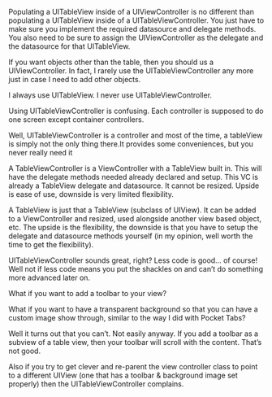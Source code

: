 Populating a UITableView inside of a UIViewController is no different than populating a UITableView inside of a UITableViewController. You just have to make sure you implement the required datasource and delegate methods. You also need to be sure to assign the UIViewController as the delegate and the datasource for that UITableView.

If you want objects other than the table, then you should us a UIViewController. In fact, I rarely use the UITableViewController any more just in case I need to add other objects.

I always use UITableView. I never use UITableViewController.

Using UITableViewController is confusing. Each controller is supposed to do one screen except container controllers.

Well, UITableViewController is a controller and most of the time, a tableView is simply not the only thing there.It provides some conveniences, but you never really need it

A TableViewController is a ViewController with a TableView built in. This will have the delegate methods needed already declared and setup. This VC is already a TableView delegate and datasource. It cannot be resized. Upside is ease of use, downside is very limited flexibility.

A TableView is just that a TableView (subclass of UIView). It can be added to a ViewController and resized, used alongside another view based object, etc. The upside is the flexibility, the downside is that you have to setup the delegate and datasource methods yourself (in my opinion, well worth the time to get the flexibility).

UITableViewController sounds great, right?  Less code is good… of course!  Well not if less code means you put the shackles on and can’t do something more advanced later on.

What if you want to add a toolbar to your view? 



What if you want to have a transparent background so that you can have a custom image show through, similar to the way I did with Pocket Tabs?

Well it turns out that you can’t.  Not easily anyway.  If you add a toolbar as a subview of a table view, then your toolbar will scroll with the content.  That’s not good.

Also if you try to get clever and re-parent the view controller class to point to a different UIView (one that has a toolbar & background image set properly) then the UITableViewController complains.